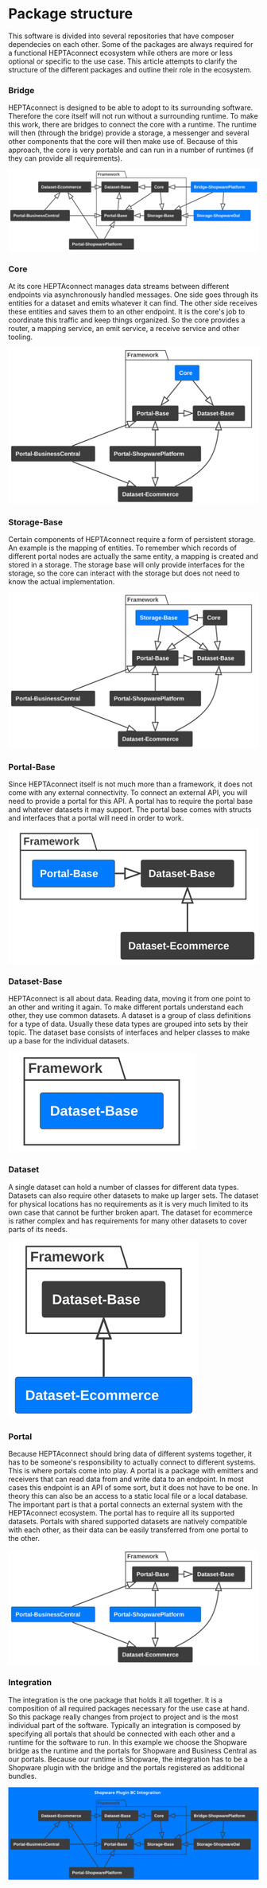 # Package structure

This software is divided into several repositories that have composer dependecies on each other.
Some of the packages are always required for a functional HEPTAconnect ecosystem while others are more or less optional or specific to the use case.
This article attempts to clarify the structure of the different packages and outline their role in the ecosystem.

### Bridge

HEPTAconnect is designed to be able to adopt to its surrounding software.
Therefore the core itself will not run without a surrounding runtime.
To make this work, there are bridges to connect the core with a runtime.
The runtime will then (through the bridge) provide a storage, a messenger and several other components that the core will then make use of.
Because of this approach, the core is very portable and can run in a number of runtimes (if they can provide all requirements).

![](../../assets/uml/package-structure/bridge-shopware-platform.svg)

### Core

At its core HEPTAconnect manages data streams between different endpoints via asynchronously handled messages.
One side goes through its entities for a dataset and emits whatever it can find.
The other side receives these entities and saves them to an other endpoint.
It is the core's job to coordinate this traffic and keep things organized.
So the core provides a router, a mapping service, an emit service, a receive service and other tooling.

![](../../assets/uml/package-structure/core.svg)

### Storage-Base

Certain components of HEPTAconnect require a form of persistent storage.
An example is the mapping of entities.
To remember which records of different portal nodes are actually the same entity, a mapping is created and stored in a storage.
The storage base will only provide interfaces for the storage, so the core can interact with the storage but does not need to know the actual implementation.

![](../../assets/uml/package-structure/storage-base.svg)

### Portal-Base

Since HEPTAconnect itself is not much more than a framework, it does not come with any external connectivity.
To connect an external API, you will need to provide a portal for this API.
A portal has to require the portal base and whatever datasets it may support.
The portal base comes with structs and interfaces that a portal will need in order to work.

![](../../assets/uml/package-structure/portal-base.svg)

### Dataset-Base

HEPTAconnect is all about data.
Reading data, moving it from one point to an other and writing it again.
To make different portals understand each other, they use common datasets.
A dataset is a group of class definitions for a type of data.
Usually these data types are grouped into sets by their topic.
The dataset base consists of interfaces and helper classes to make up a base for the individual datasets.

![](../../assets/uml/package-structure/dataset-base.svg)

### Dataset

A single dataset can hold a number of classes for different data types.
Datasets can also require other datasets to make up larger sets.
The dataset for physical locations has no requirements as it is very much limited to its own case that cannot be further broken apart.
The dataset for ecommerce is rather complex and has requirements for many other datasets to cover parts of its needs.

![](../../assets/uml/package-structure/datasets.svg)

### Portal

Because HEPTAconnect should bring data of different systems together, it has to be someone's responsibility to actually connect to different systems.
This is where portals come into play.
A portal is a package with emitters and receivers that can read data from and write data to an endpoint.
In most cases this endpoint is an API of some sort, but it does not have to be one.
In theory this can also be an access to a static local file or a local database.
The important part is that a portal connects an external system with the HEPTAconnect ecosystem.
The portal has to require all its supported datasets.
Portals with shared supported datasets are natively compatible with each other, as their data can be easily transferred from one portal to the other.

![](../../assets/uml/package-structure/portals.svg)

### Integration

The integration is the one package that holds it all together.
It is a composition of all required packages necessary for the use case at hand.
So this package really changes from project to project and is the most individual part of the software.
Typically an integration is composed by specifying all portals that should be connected with each other and a runtime for the software to run.
In this example we choose the Shopware bridge as the runtime and the portals for Shopware and Business Central as our portals.
Because our runtime is Shopware, the integration has to be a Shopware plugin with the bridge and the portals registered as additional bundles.

![](../../assets/uml/package-structure/shopware-platform-business-central-integration.svg)
